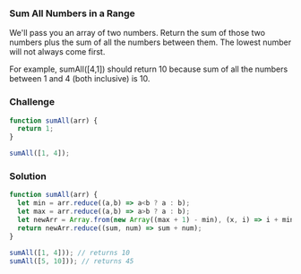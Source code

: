 ### Sum All Numbers in a Range

We'll pass you an array of two numbers. Return the sum of those two numbers plus the sum of all the numbers between them. The lowest number will not always come first.

For example, sumAll([4,1]) should return 10 because sum of all the numbers between 1 and 4 (both inclusive) is 10.

### Challenge

```javascript
function sumAll(arr) {
  return 1;
}

sumAll([1, 4]);
```

### Solution

```javascript
function sumAll(arr) {
  let min = arr.reduce((a,b) => a<b ? a : b);
  let max = arr.reduce((a,b) => a>b ? a : b);
  let newArr = Array.from(new Array((max + 1) - min), (x, i) => i + min);
  return newArr.reduce((sum, num) => sum + num);
}

sumAll([1, 4])); // returns 10
sumAll([5, 10])); // returns 45 
```
